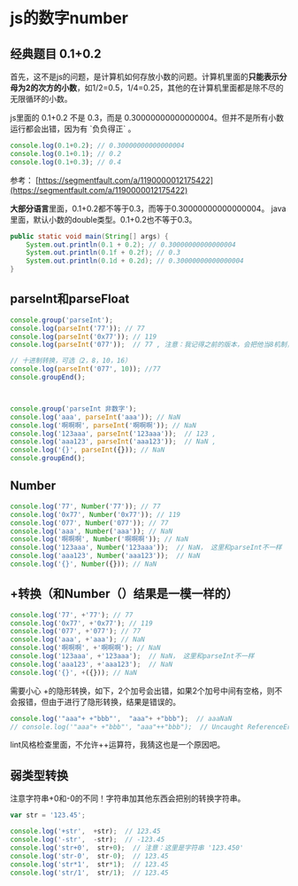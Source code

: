 # js的数字number

## 经典题目 0.1+0.2

首先，这不是js的问题，是计算机如何存放小数的问题。计算机里面的**只能表示分母为2的次方的小数**，如1/2=0.5，1/4=0.25，其他的在计算机里面都是除不尽的无限循环的小数。

js里面的 0.1+0.2 不是 0.3，而是  0.30000000000000004。但并不是所有小数运行都会出错，因为有 \`负负得正\` 。

```js
console.log(0.1+0.2); // 0.30000000000000004
console.log(0.1+0.1); // 0.2
console.log(0.1+0.3); // 0.4
```

参考： [https://segmentfault.com/a/1190000012175422](https://segmentfault.com/a/1190000012175422)

**大部分语言**里面，0.1+0.2都不等于0.3，而等于0.30000000000000004。  java里面，默认小数的double类型。0.1+0.2也不等于0.3。

```java
public static void main(String[] args) {
    System.out.println(0.1 + 0.2); // 0.30000000000000004
    System.out.println(0.1f + 0.2f); // 0.3
    System.out.println(0.1d + 0.2d); // 0.30000000000000004
}
```

## parseInt和parseFloat

```js
console.group('parseInt');
console.log(parseInt('77')); // 77
console.log(parseInt('0x77')); // 119
console.log(parseInt('077'));  // 77 , 注意：我记得之前的版本，会把他当8机制，但现在测试没有发现这种情况出现

// 十进制转换，可选（2，8，10，16）
console.log(parseInt('077', 10)); //77
console.groupEnd();



console.group('parseInt 非数字');
console.log('aaa', parseInt('aaa')); // NaN
console.log('啊啊啊', parseInt('啊啊啊')); // NaN
console.log('123aaa', parseInt('123aaa'));  // 123 , 
console.log('aaa123', parseInt('aaa123'));  // NaN , 
console.log('{}', parseInt({})); // NaN
console.groupEnd();
```

## Number

```js
console.log('77', Number('77')); // 77
console.log('0x77', Number('0x77')); // 119
console.log('077', Number('077')); // 77
console.log('aaa', Number('aaa')); // NaN
console.log('啊啊啊', Number('啊啊啊')); // NaN
console.log('123aaa', Number('123aaa'));  // NaN， 这里和parseInt不一样 
console.log('aaa123', Number('aaa123'));  // NaN 
console.log('{}', Number({})); // NaN
```

## +转换（和Number（）结果是一模一样的）

```js
console.log('77', +'77'); // 77
console.log('0x77', +'0x77'); // 119
console.log('077', +'077'); // 77
console.log('aaa', +'aaa'); // NaN
console.log('啊啊啊', +'啊啊啊'); // NaN
console.log('123aaa', +'123aaa');  // NaN， 这里和parseInt不一样 
console.log('aaa123', +'aaa123');  // NaN 
console.log('{}', +({})); // NaN
```

需要小心 +的隐形转换，如下，2个加号会出错，如果2个加号中间有空格，则不会报错，但由于进行了隐形转换，结果是错误的。

```js
console.log('"aaa"+ +"bbb"',  "aaa"+ +"bbb");  // aaaNaN
// console.log('"aaa"+ +"bbb"', "aaa"++"bbb");  // Uncaught ReferenceError: Invalid left-hand side expression in postfix operation
```

lint风格检查里面，不允许++运算符，我猜这也是一个原因吧。



## 弱类型转换



注意字符串+0和-0的不同！字符串加其他东西会把别的转换字符串。



```js
var str = '123.45';

console.log('+str',  +str);  // 123.45
console.log('-str',  -str);  // -123.45
console.log('str+0',  str+0);  // 注意：这里是字符串 '123.450'
console.log('str-0',  str-0);  // 123.45
console.log('str*1',  str*1);  // 123.45
console.log('str/1',  str/1);  // 123.45
```



